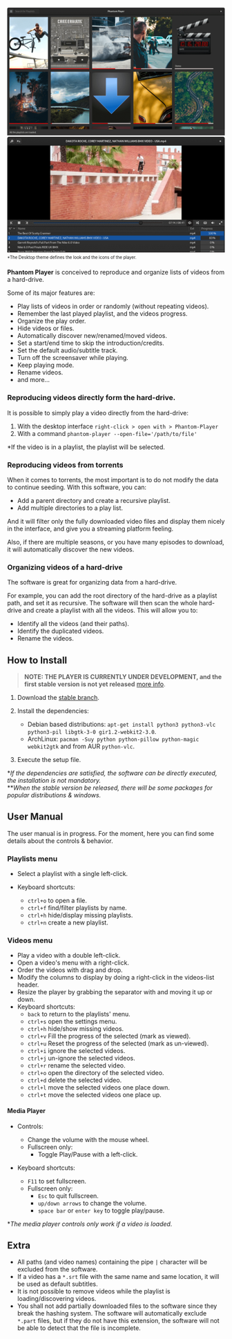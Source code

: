 ![Playlists Window](https://github.com/rsm-gh/phantom-player/blob/master/usr/share/doc/phantom-player/preview-playlists.png)  
![Videos Window](https://github.com/rsm-gh/phantom-player/blob/master/usr/share/doc/phantom-player/preview-videos.png)  
<sub><sup>*The Desktop theme defines the look and the icons of the player.</sup></sub>

**Phantom Player** is conceived to reproduce and organize lists of videos from a hard-drive.  

Some of its major features are:
+ Play lists of videos in order or randomly (without repeating videos).
+ Remember the last played playlist, and the videos progress.
+ Organize the play order.
+ Hide videos or files.
+ Automatically discover new/renamed/moved videos.
+ Set a start/end time to skip the introduction/credits.
+ Set the default audio/subtitle track.
+ Turn off the screensaver while playing.
+ Keep playing mode.
+ Rename videos.
+ and more...


### Reproducing videos directly form the hard-drive.
It is possible to simply play a video directly from the hard-drive:
1) With the desktop interface `right-click > open with > Phantom-Player`
2) With a command `phantom-player --open-file='/path/to/file'`

*If the video is in a playlist, the playlist will be selected.

### Reproducing videos from torrents
When it comes to torrents, the most important is to do not modify the data to 
continue seeding. With this software, you can:
+ Add a parent directory and create a recursive playlist.
+ Add multiple directories to a play list.

And it will filter only the fully downloaded video files and
display them nicely in the interface, and give you a streaming platform feeling.   

Also, if there are multiple seasons, or you have many episodes to download,
it will automatically discover the new videos.

### Organizing videos of a hard-drive
The software is great for organizing data from a hard-drive.  

For example, you can add the root directory of the hard-drive as a playlist path, and set it as recursive. 
The software will then scan the whole hard-drive and create a playlist with all the videos.
This will allow you to:
+ Identify all the videos (and their paths).
+ Identify the duplicated videos.
+ Rename the videos.

## How to Install

> **NOTE: THE PLAYER IS CURRENTLY UNDER DEVELOPMENT,
> and the first stable version is not yet released** [more info](https://github.com/rsm-gh/phantom-player/blob/master/usr/share/doc/phantom-player/DevNotes.md).

1. Download the [stable branch](https://github.com/rsm-gh/phantom-player/archive/master.zip).
2. Install the dependencies:
    * Debian based distributions: `apt-get install python3 python3-vlc python3-pil libgtk-3-0 gir1.2-webkit2-3.0`.
    * ArchLinux: `pacman -Suy python python-pillow python-magic webkit2gtk` and from AUR `python-vlc`.

3. Execute the setup file.

**If the dependencies are satisfied, the software can be directly executed, the installation is not mandatory.*  
***When the stable version be released, there will be some packages for popular distributions & windows.* 

## User Manual

The user manual is in progress. For the moment, here you can find some details 
about the controls & behavior.

### Playlists menu
+ Select a playlist with a single left-click.

+ Keyboard shortcuts:
  + `ctrl+o` to open a file.
  + `ctrl+f` find/filter playlists by name.
  + `ctrl+h` hide/display missing playlists.
  + `ctrl+n` create a new playlist.

### Videos menu
+ Play a video with a double left-click.
+ Open a video's menu with a right-click.
+ Order the videos with drag and drop.
+ Modify the columns to display by doing a right-click in the videos-list header.
+ Resize the player by grabbing the separator with and moving it up or down.
+ Keyboard shortcuts:
  + `back` to return to the playlists' menu.
  + `ctrl+s` open the settings menu.
  + `ctrl+h` hide/show missing videos.
  + `ctrl+v` Fill the progress of the selected (mark as viewed).
  + `ctrl+u` Reset the progress of the selected (mark as un-viewed).
  + `ctrl+i` ignore the selected videos.
  + `ctrl+j` un-ignore the selected videos.
  + `ctrl+r` rename the selected video.
  + `ctrl+o` open the directory of the selected video.
  + `ctrl+d` delete the selected video.
  + `ctrl+l` move the selected videos one place down.
  + `ctrl+t` move the selected videos one place up.

#### Media Player
+ Controls:
    + Change the volume with the mouse wheel.
  + Fullscreen only:
      + Toggle Play/Pause with a left-click.

+ Keyboard shortcuts:
  + `F11` to set fullscreen. 
  + Fullscreen only:
    + `Esc` to quit fullscreen. 
    + `up/down arrows` to change the volume.
    + `space bar` or `enter key` to toggle play/pause.

**The media player controls only work if a video is loaded.*

## Extra

+ All paths (and video names) containing the pipe `|` character will be excluded from the software.
+ If a video has a `*.srt` file with the same name and same location, it will be used as default subtitles.
+ It is not possible to remove videos while the playlist is loading/discovering videos.
+ You shall not add partially downloaded files to the software since they break the hashing system. The software
will automatically exclude `*.part` files, but if they do not have this extension, the software will not be 
able to detect that the file is incomplete.